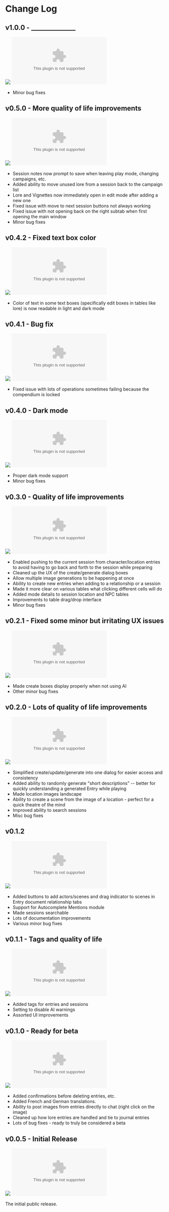 # Change Log

## v1.0.0 - ______________

![](https://img.shields.io/badge/release%20date-May%20__%2C%202025-blue)
![GitHub release](https://img.shields.io/github/downloads-pre/dovrosenberg/fvtt-campaign-builder/v1.0.0/module.zip)

- Minor bug fixes

## v0.5.0 - More quality of life improvements

![](https://img.shields.io/badge/release%20date-May%2011%2C%202025-blue)
![GitHub release](https://img.shields.io/github/downloads-pre/dovrosenberg/fvtt-campaign-builder/v0.5.0/module.zip)

- Session notes now prompt to save when leaving play mode, changing campaigns, etc. 
- Added ability to move unused lore from a session back to the campaign list
- Lore and Vignettes now immediately open in edit mode after adding a new one
- Fixed issue with move to next session buttons not always working
- Fixed issue with not opening back on the right subtab when first opening the main window
- Minor bug fixes

## v0.4.2 - Fixed text box color

![](https://img.shields.io/badge/release%20date-May%2010%2C%202025-blue)
![GitHub release](https://img.shields.io/github/downloads-pre/dovrosenberg/fvtt-campaign-builder/v0.4.2/module.zip)

- Color of text in some text boxes (specifically edit boxes in tables like lore) is now readable in light and dark mode

## v0.4.1 - Bug fix

![](https://img.shields.io/badge/release%20date-May%209%2C%202025-blue)
![GitHub release](https://img.shields.io/github/downloads-pre/dovrosenberg/fvtt-campaign-builder/v0.4.1/module.zip)

- Fixed issue with lots of operations sometimes failing because the compendium is locked

## v0.4.0 - Dark mode

![](https://img.shields.io/badge/release%20date-May%20__%2C%202025-blue)
![GitHub release](https://img.shields.io/github/downloads-pre/dovrosenberg/fvtt-campaign-builder/v0.4.0/module.zip)

- Proper dark mode support
- Minor bug fixes

## v0.3.0 - Quality of life improvements

![](https://img.shields.io/badge/release%20date-May%207%2C%202025-blue)
![GitHub release](https://img.shields.io/github/downloads-pre/dovrosenberg/fvtt-campaign-builder/v0.3.0/module.zip)

- Enabled pushing to the current session from character/location entries to avoid having to go back and forth to the session while preparing
- Cleaned up the UX of the create/generate dialog boxes
- Allow multiple image generations to be happening at once
- Ability to create new entries when adding to a relationship or a session
- Made it more clear on various tables what clicking different cells will do
- Added mode details to session location and NPC tables
- Improvements to table drag/drop interface
- Minor bug fixes

## v0.2.1 - Fixed some minor but irritating UX issues

![](https://img.shields.io/badge/release%20date-April%2030%2C%202025-blue)
![GitHub release](https://img.shields.io/github/downloads-pre/dovrosenberg/fvtt-campaign-builder/v0.2.1/module.zip)

- Made create boxes display properly when not using AI
- Other minor bug fixes

## v0.2.0 - Lots of quality of life improvements

![](https://img.shields.io/badge/release%20date-April%2029%2C%202025-blue)
![GitHub release](https://img.shields.io/github/downloads-pre/dovrosenberg/fvtt-campaign-builder/v0.2.0/module.zip)

- Simplified create/update/generate into one dialog for easier access and consistency
- Added ability to randomly generate "short descriptions" -- better for quickly understanding a generated Entry while playing
- Made location images landscape
- Ability to create a scene from the image of a location - perfect for a quick theatre of the mind
- Improved ability to search sessions
- Misc bug fixes


## v0.1.2

![](https://img.shields.io/badge/release%20date-April%2020%2C%202025-blue)
![GitHub release](https://img.shields.io/github/downloads-pre/dovrosenberg/fvtt-campaign-builder/v0.1.2/module.zip)

- Added buttons to add actors/scenes and drag indicator to scenes in Entry document relationship tabs
- Support for Autocomplete Mentions module 
- Made sessions searchable
- Lots of documentation improvements
- Various minor bug fixes

## v0.1.1 - Tags and quality of life

![](https://img.shields.io/badge/release%20date-April%2013%2C%202025-blue)
![GitHub release](https://img.shields.io/github/downloads-pre/dovrosenberg/fvtt-campaign-builder/v0.1.1/module.zip)

- Added tags for entries and sessions
- Setting to disable AI warnings
- Assorted UI improvements

## v0.1.0 - Ready for beta

![](https://img.shields.io/badge/release%20date-April%2012%2C%202025-blue)
![GitHub release](https://img.shields.io/github/downloads-pre/dovrosenberg/fvtt-campaign-builder/v0.1.0/module.zip)

- Added confirmations before deleting entries, etc.
- Added French and German translations.
- Ability to post images from entries directly to chat (right click on the image)
- Cleaned up how lore entries are handled and tie to journal entries
- Lots of bug fixes - ready to truly be considered a beta

## v0.0.5 - Initial Release

![](https://img.shields.io/badge/release%20date-April%2010%2C%202025-blue)
![GitHub release](https://img.shields.io/github/downloads-pre/dovrosenberg/fvtt-campaign-builder/v0.0.5/module.zip)

The initial public release.

